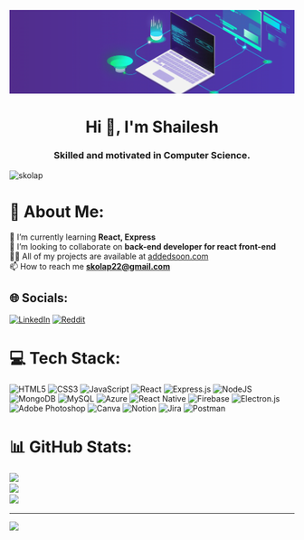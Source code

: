 [![MasterHead](https://raw.githubusercontent.com/Skolap/Skolap/main/gif/banner02.gif)](https://adddomainhere.com)
<h1 align="center">Hi 👋, I'm Shailesh</h1>
<h3 align="center">Skilled and motivated in Computer Science.</h3>

<p align="left"> <img src="https://komarev.com/ghpvc/?username=skolap&label=Profile%20views&color=0e75b6&style=flat" alt="skolap" /> </p>

<!--- Right Image gif 
<img align="right" alt="Coding" width="400" src="https://raw.githubusercontent.com/Skolap/Skolap/main/gif/68747470733a2f2f70687973696373677572756b756c2e66696c65732e776f726470726573732e636f6d2f323031392f30322f6368617261637465722d312e676966.gif" /> 
-->
# 💫 About Me:
🌱 I’m currently learning **React, Express**<br>👯 I’m looking to collaborate on **back-end developer for react front-end**<br>👨‍💻 All of my projects are available at [addedsoon.com](addedsoon.com)<br>📫 How to reach me **skolap22@gmail.com**


## 🌐 Socials:
[![LinkedIn](https://img.shields.io/badge/LinkedIn-%230077B5.svg?logo=linkedin&logoColor=white)](https://linkedin.com/in/skolap) [![Reddit](https://img.shields.io/badge/Reddit-%23FF4500.svg?logo=Reddit&logoColor=white)](https://reddit.com/user/skolap) 

# 💻 Tech Stack:
![HTML5](https://img.shields.io/badge/html5-%23E34F26.svg?style=for-the-badge&logo=html5&logoColor=white) ![CSS3](https://img.shields.io/badge/css3-%231572B6.svg?style=for-the-badge&logo=css3&logoColor=white) ![JavaScript](https://img.shields.io/badge/javascript-%23323330.svg?style=for-the-badge&logo=javascript&logoColor=%23F7DF1E)  ![React](https://img.shields.io/badge/react-%2320232a.svg?style=for-the-badge&logo=react&logoColor=%2361DAFB) ![Express.js](https://img.shields.io/badge/express.js-%23404d59.svg?style=for-the-badge&logo=express&logoColor=%2361DAFB) ![NodeJS](https://img.shields.io/badge/node.js-6DA55F?style=for-the-badge&logo=node.js&logoColor=white) ![MongoDB](https://img.shields.io/badge/MongoDB-%234ea94b.svg?style=for-the-badge&logo=mongodb&logoColor=white) ![MySQL](https://img.shields.io/badge/mysql-%2300f.svg?style=for-the-badge&logo=mysql&logoColor=white) ![Azure](https://img.shields.io/badge/azure-%230072C6.svg?style=for-the-badge&logo=azure-devops&logoColor=white) ![React Native](https://img.shields.io/badge/react_native-%2320232a.svg?style=for-the-badge&logo=react&logoColor=%2361DAFB) ![Firebase](https://img.shields.io/badge/firebase-%23039BE5.svg?style=for-the-badge&logo=firebase) ![Electron.js](https://img.shields.io/badge/Electron-191970?style=for-the-badge&logo=Electron&logoColor=white)  ![Adobe Photoshop](https://img.shields.io/badge/adobephotoshop-%2331A8FF.svg?style=for-the-badge&logo=adobephotoshop&logoColor=white) ![Canva](https://img.shields.io/badge/Canva-%2300C4CC.svg?style=for-the-badge&logo=Canva&logoColor=white) ![Notion](https://img.shields.io/badge/Notion-%23000000.svg?style=for-the-badge&logo=notion&logoColor=white) ![Jira](https://img.shields.io/badge/jira-%230A0FFF.svg?style=for-the-badge&logo=jira&logoColor=white) ![Postman](https://img.shields.io/badge/Postman-FF6C37?style=for-the-badge&logo=postman&logoColor=white)

# 📊 GitHub Stats:
![](https://github-readme-stats.vercel.app/api?username=skolap&theme=dark&hide_border=false&include_all_commits=true&count_private=true)<br/>
![](https://github-readme-streak-stats.herokuapp.com/?user=skolap&theme=dark&hide_border=false)<br/>
![](https://github-readme-stats.vercel.app/api/top-langs/?username=skolap&theme=dark&hide_border=false&include_all_commits=true&count_private=true&layout=compact)

---
[![](https://visitcount.itsvg.in/api?id=skolap&icon=7&color=12)](https://visitcount.itsvg.in)
